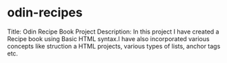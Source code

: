 # odin-recipes
Title: Odin Recipe Book Project
Description: In this project I have created a Recipe book using Basic HTML syntax.I have also incorporated various concepts like struction a HTML projects, various types of lists, anchor tags etc. 